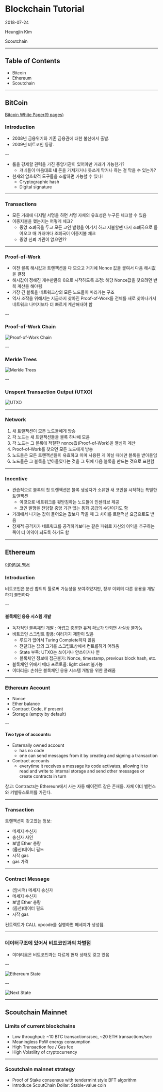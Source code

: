 # Blockchain Tutorial

2018-07-24

Heungjin Kim

Scoutchain

---

## Table of Contents

* Bitcoin
* Ethereum
* Scoutchain

---

## BitCoin

[Bitcoin White Paper(9 pages)](https://bitcoin.org/bitcoin.pdf)

### Introduction

* 2008년 금융위기와 기존 금융권에 대한 불신에서 출발.
* 2009년 비트코인 등장.

--

* 룰을 강제할 권력을 가진 중앙기관이 있어야만 거래가 가능한가?
  *  걔네들이 마음대로 내 돈을 가져가거나 못쓰게 막거나 하는 걸 막을 수 있는가?<!-- .element: class="fragment" -->
* 현재의 암호학적 도구들을 조합하면 가능할 수 있다!<!-- .element: class="fragment" -->
  * Cryptographic hash<!-- .element: class="fragment" -->
  * Digital signature<!-- .element: class="fragment" -->

---

### Transactions

* 모든 거래에 디지털 서명을 하면 서명 자체의 유효성은 누구든 체크할 수 있음
* 이중지불을 했는지는 어떻게 체크?<!-- .element: class="fragment" -->
  * 중앙 조폐국을 두고 모든 코인 발행을 여기서 하고 지불할땐 다시 조폐국으로 들어오고 매 거래마다 조폐국이 이중지불 체크<!-- .element: class="fragment" -->
  * 중앙 신뢰 기관이 없으면??<!-- .element: class="fragment" -->

---

### Proof-of-Work

* 이전 블록 해시값과 트랜잭션을 다 모으고 거기에 Nonce 값을 붙여서 다음 해시값을 결정<!-- .element: class="fragment" -->
* 해시값이 정해진 개수만큼의 0으로 시작하도록 조정: 해당 Nonce값을 찾으려면 반복 계산을 해야됨<!-- .element: class="fragment" -->
* 가장 긴 블록을 네트워크상의 모든 노드들이 따라가는 구조<!-- .element: class="fragment" -->
* 역사 조작을 위해서는 지금까지 찾아진 Proof-of-Work들 전체를 새로 찾아나가서 네트워크 나머지보다 더 빠르게 계산해내야 함<!-- .element: class="fragment" -->

--

### Proof-of-Work Chain

![Proof-of-Work Chain](https://i.stack.imgur.com/ukuq0.png)

--

### Merkle Trees

![Merkle Trees](https://raw.githubusercontent.com/ethereum/www/master-postsale/src/extras/gh_wiki/spv_bitcoin.png)

--

### Unspent Transaction Output (UTXO)

![UTXO](https://quarkblockchain.com/white-paper/images/image7.png)

---

### Network

1. 새 트랜잭션이 모든 노드들에게 방송<!-- .element: class="fragment" -->
2. 각 노드는 새 트랜잭션들을 블록 하나에 모음<!-- .element: class="fragment" -->
3. 각 노드는 그 블록에 적절한 nonce값(Proof-of-Work)을 열심히 계산<!-- .element: class="fragment" -->
4. Proof-of-Work를 찾으면 모든 노드에게 방송<!-- .element: class="fragment" -->
5. 노드들은 모든 트랜잭션들이 유효하고 이미 사용된 게 아닐 때에만 블록을 받아들임<!-- .element: class="fragment" -->
6. 노드들은 그 블록을 받아들였다는 것을 그 뒤에 다음 블록을 만드는 것으로 표현함<!-- .element: class="fragment" -->

---

### Incentive

* 관습적으로 블록의 첫 트랜잭션은 블록 생성자가 소유한 새 코인을 시작하는 특별한 트랜잭션<!-- .element: class="fragment" -->
  * 이것으로 네트워크를 뒷받침하는 노드들에 인센티브 제공
  * 코인 발행을 전담할 중앙 기관 없는 통화 공급의 수단이기도 함
* 거래에서 나가는 값이 들어오는 값보다 작을 때 그 차이를 트랜젹션 요금으로도 받음<!-- .element: class="fragment" -->
* 잠재적 공격자가 네트워크를 공격하기보다는 같은 파워로 자신의 이익을 추구하는 쪽이 더 이익이 되도록 하기도 함<!-- .element: class="fragment" -->

---

## Ethereum

[이더리움 백서](https://github.com/ethereum/wiki/wiki/White-Paper)

### Introduction

비트코인은 분산 합의의 툴로써 가능성을 보여주었지만, 장부 이외의 다른 응용을 개발하기 불편하다

--

#### 블록체인 응용 시스템 개발

* 독자적인 블록체인 개발 : 어렵고 충분한 유저 확보가 안되면 사실상 불가능<!-- .element: class="fragment" -->
* 비트코인 스크립트 활용: 여러가지 제한이 있음<!-- .element: class="fragment" -->
  * 루프가 없어서 Turing Complete하지 않음
  * 전달되는 값의 크기를 스크립트상에서 컨트롤하기 어려움
  * State 부족: UTXO는 쓰이거나 안쓰이거나 뿐
  * 블록체인 정보에 접근불가: Nonce, timestamp, previous block hash, etc.
* 블록체인 위에서 메타 프로토콜: light client 불가능<!-- .element: class="fragment" -->
* 이더리움: 손쉬운 블록체인 응용 시스템 개발을 위한 플래폼<!-- .element: class="fragment" -->

---

### Ethereum Account

* Nonce
* Ether balance
* Contract Code, if present
* Storage (empty by default)

--

#### Two type of accounts:

* Externally owned account
  * has no code
  * one can send messages from it by creating and signing a transaction
* Contract accounts
  * everytime it receives a message its code activates, allowing it to read and write to internal storage and send other messages or create contracts in turn

참고: Contracts는 Ethereum에서 사는 자동 에이전트 같은 존재들. 자체 이더 밸런스와 키밸류스토어를 가진다.

---

### Transaction

트랜잭션이 갖고있는 정보:

* 메세지 수신자
* 송신자 사인
* 보낼 Ether 총량
* (옵션)데이터 필드
* 시작 gas
* gas 가격

---

### Contract Message

* (암시적) 메세지 송신자
* 메세지 수신자
* 보낼 Ether 총량
* (옵션)데이터 필드
* 시작 gas

컨트렉트가 CALL opcode를 실행하면 메세지가 생성됨.

---

### 데이터구조에 있어서 비트코인과의 차별점

* 이더리움은 비트코인과는 다르게 현재 상태도 갖고 있음

--

![Ethereum State](https://i.stack.imgur.com/YZGxe.png)

--

![Next State](https://d2g355lhiymhv6.cloudfront.net/wp-content/uploads/2017/11/20104912/Screen-Shot-2017-11-20-at-10.48.47-AM.png)

---

## Scoutchain Mainnet

### Limits of current blockchains

* Low throughput: ~10 BTC transactions/sec, ~20 ETH transactions/sec<!-- .element: class="fragment" -->
* Meaningless PoW energy consumption<!-- .element: class="fragment" -->
* High Transaction fee / Gas fee<!-- .element: class="fragment" -->
* High Volatility of cryptocurrency<!-- .element: class="fragment" -->

---

### Scoutchain mainnet strategy

* Proof of Stake consensus with tendermint style BFT algorithm<!-- .element: class="fragment" -->
* Introduce ScoutChain Dollar: Stable-value coin<!-- .element: class="fragment" -->

